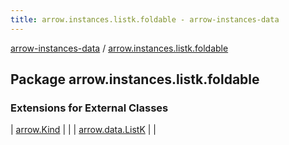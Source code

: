 ```yaml
---
title: arrow.instances.listk.foldable - arrow-instances-data
---
```


[arrow-instances-data](../index.html) / [arrow.instances.listk.foldable](./index.html)

## Package arrow.instances.listk.foldable

### Extensions for External Classes

| [arrow.Kind](arrow.-kind/index.html) |  |
| [arrow.data.ListK](arrow.data.-list-k/index.html) |  |


